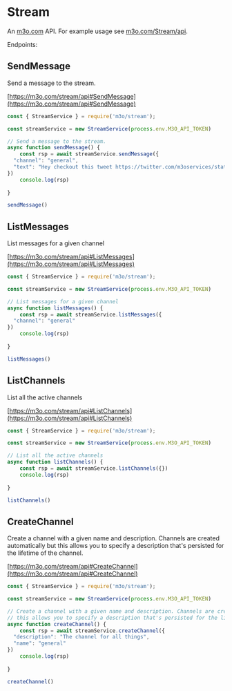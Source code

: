# Stream

An [m3o.com](https://m3o.com) API. For example usage see [m3o.com/Stream/api](https://m3o.com/Stream/api).

Endpoints:

## SendMessage

Send a message to the stream.


[https://m3o.com/stream/api#SendMessage](https://m3o.com/stream/api#SendMessage)

```js
const { StreamService } = require('m3o/stream');

const streamService = new StreamService(process.env.M3O_API_TOKEN)

// Send a message to the stream.
async function sendMessage() {
	const rsp = await streamService.sendMessage({
  "channel": "general",
  "text": "Hey checkout this tweet https://twitter.com/m3oservices/status/1455291054295498752"
})
	console.log(rsp)
	
}

sendMessage()
```
## ListMessages

List messages for a given channel


[https://m3o.com/stream/api#ListMessages](https://m3o.com/stream/api#ListMessages)

```js
const { StreamService } = require('m3o/stream');

const streamService = new StreamService(process.env.M3O_API_TOKEN)

// List messages for a given channel
async function listMessages() {
	const rsp = await streamService.listMessages({
  "channel": "general"
})
	console.log(rsp)
	
}

listMessages()
```
## ListChannels

List all the active channels


[https://m3o.com/stream/api#ListChannels](https://m3o.com/stream/api#ListChannels)

```js
const { StreamService } = require('m3o/stream');

const streamService = new StreamService(process.env.M3O_API_TOKEN)

// List all the active channels
async function listChannels() {
	const rsp = await streamService.listChannels({})
	console.log(rsp)
	
}

listChannels()
```
## CreateChannel

Create a channel with a given name and description. Channels are created automatically but
this allows you to specify a description that's persisted for the lifetime of the channel.


[https://m3o.com/stream/api#CreateChannel](https://m3o.com/stream/api#CreateChannel)

```js
const { StreamService } = require('m3o/stream');

const streamService = new StreamService(process.env.M3O_API_TOKEN)

// Create a channel with a given name and description. Channels are created automatically but
// this allows you to specify a description that's persisted for the lifetime of the channel.
async function createChannel() {
	const rsp = await streamService.createChannel({
  "description": "The channel for all things",
  "name": "general"
})
	console.log(rsp)
	
}

createChannel()
```
